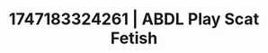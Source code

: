 ---
categories:
- Femdom wrestling
- Wrestling domination
- NSFW role reversal
- Heat of the moment
- Modesty
image: /assets/images/1747183324261.webp
layout: post
seo:
  description: Featured content with exclusive Scat Fetish, ABDL Play. HD images available.
  keywords: Scat Fetish, ABDL Play
  og_image: /assets/images/1747183324261.webp
  schema_type: VisualArtwork
tags:
- ABDL Play
- '#1747183324261'
- Scat Fetish
title: 1747183324261 | ABDL Play Scat Fetish
---